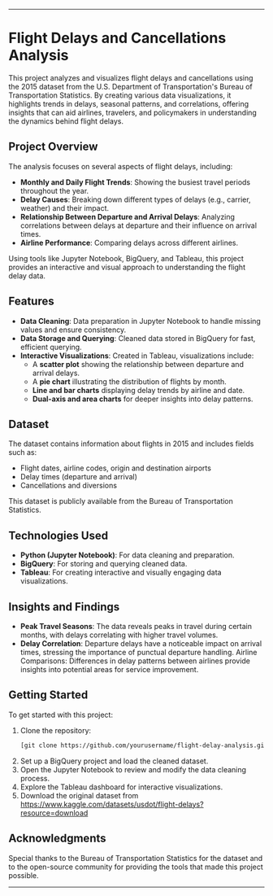 
---

# Flight Delays and Cancellations Analysis

This project analyzes and visualizes flight delays and cancellations using the 2015 dataset from the U.S. Department of Transportation's Bureau of Transportation Statistics. By creating various data visualizations, it highlights trends in delays, seasonal patterns, and correlations, offering insights that can aid airlines, travelers, and policymakers in understanding the dynamics behind flight delays.

## Project Overview

The analysis focuses on several aspects of flight delays, including:
- **Monthly and Daily Flight Trends**: Showing the busiest travel periods throughout the year.
- **Delay Causes**: Breaking down different types of delays (e.g., carrier, weather) and their impact.
- **Relationship Between Departure and Arrival Delays**: Analyzing correlations between delays at departure and their influence on arrival times.
- **Airline Performance**: Comparing delays across different airlines.
  
Using tools like Jupyter Notebook, BigQuery, and Tableau, this project provides an interactive and visual approach to understanding the flight delay data.

## Features

- **Data Cleaning**: Data preparation in Jupyter Notebook to handle missing values and ensure consistency.
- **Data Storage and Querying**: Cleaned data stored in BigQuery for fast, efficient querying.
- **Interactive Visualizations**: Created in Tableau, visualizations include:
  - A **scatter plot** showing the relationship between departure and arrival delays.
  - A **pie chart** illustrating the distribution of flights by month.
  - **Line and bar charts** displaying delay trends by airline and date.
  - **Dual-axis and area charts** for deeper insights into delay patterns.
  
## Dataset

The dataset contains information about flights in 2015 and includes fields such as:
- Flight dates, airline codes, origin and destination airports
- Delay times (departure and arrival)
- Cancellations and diversions

This dataset is publicly available from the Bureau of Transportation Statistics.

## Technologies Used

- **Python (Jupyter Notebook)**: For data cleaning and preparation.
- **BigQuery**: For storing and querying cleaned data.
- **Tableau**: For creating interactive and visually engaging data visualizations.

## Insights and Findings

- **Peak Travel Seasons**: The data reveals peaks in travel during certain months, with delays correlating with higher travel volumes.
- **Delay Correlation**: Departure delays have a noticeable impact on arrival times, stressing the importance of punctual departure handling.
Airline Comparisons: Differences in delay patterns between airlines provide insights into potential areas for service improvement.

## Getting Started

To get started with this project:
1. Clone the repository:
   ```bash
   [git clone https://github.com/yourusername/flight-delay-analysis.git](https://github.com/kavishkadinajara/SkyMetrics)
   ```
2. Set up a BigQuery project and load the cleaned dataset.
3. Open the Jupyter Notebook to review and modify the data cleaning process.
4. Explore the Tableau dashboard for interactive visualizations.
5. Download the original dataset from https://www.kaggle.com/datasets/usdot/flight-delays?resource=download

## Acknowledgments

Special thanks to the Bureau of Transportation Statistics for the dataset and to the open-source community for providing the tools that made this project possible.

---
